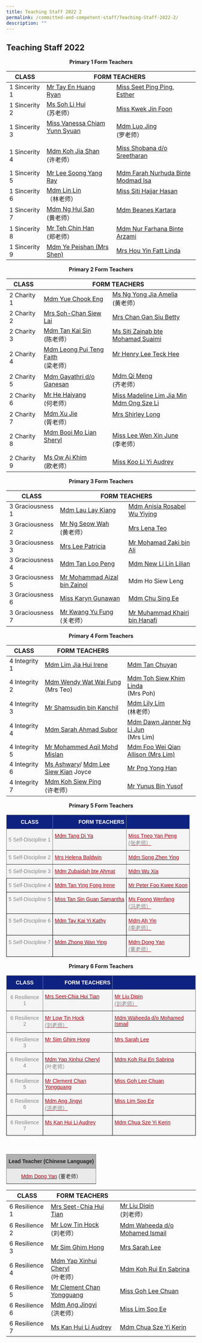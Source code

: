 ```yaml
---
title: Teaching Staff 2022 2
permalink: /committed-and-competent-staff/Teaching-Staff-2022-2/
description: ""
---
```

## Teaching Staff 2022

**<center>Primary 1 Form Teachers</center>**

<table>
<thead>
  <tr>
    <th>CLASS</th>
    <th colspan="2">FORM TEACHERS</th>
  </tr>
</thead>
<tbody>
  <tr>
    <td>1 Sincerity 1</td>
    <td><a href="mailto:ryan_tay_en_huang@moe.edu.sg">Mr Tay En Huang Ryan</a></td>
    <td><a href="mailto:seet_ping_ping_esther@moe.edu.sg">Miss Seet Ping Ping, Esther</a></td>
  </tr>
  <tr>
    <td>1 Sincerity 2</td>
    <td><a href="mailto:soh_li_hui@moe.edu.sg">Ms Soh Li Hui</a><br>(苏老师）<br></td>
    <td><a href="mailto:kwek_jin_foon@moe.edu.sg">Miss Kwek Jin Foon</a><br></td>
  </tr>
  <tr>
    <td>1 Sincerity 3</td>
    <td><a href="mailto:vanessa_chiam_yunn_shyuan@moe.edu.sg">Miss Vanessa Chiam Yunn Syuan</a><br><br></td>
    <td><a href="mailto:luo_jing@moe.edu.sg">Mdm Luo Jing</a><br>(罗老师）<br></td>
  </tr>
  <tr>
    <td>1 Sincerity 4</td>
    <td><a href="mailto:koh_jia_shan@moe.edu.sg">Mdm Koh Jia Shan</a><br>(许老师）<br></td>
    <td><a href="mailto:shobana_sreetharan@moe.edu.sg">Miss Shobana d/o Sreetharan</a><br><br></td>
  </tr>
  <tr>
    <td>1 Sincerity 5</td>
    <td><a href="mailto:lee_soong_yang@moe.edu.sg">Mr Lee Soong Yang Ray</a><br></td>
    <td><a href="mailto:farah_nurhuda_mohmad_isa@moe.edu.sg">Mdm Farah Nurhuda Binte Modmad Isa</a><br></td>
  </tr>
  <tr>
    <td>1 Sincerity 6 </td>
    <td><a href="mailto:lin_lin@moe.edu.sg">Mdm Lin Lin</a><br>（林老师）<br></td>
    <td><a href="mailto:siti_hajjar_hasan@moe.edu.sg">Miss Siti Hajjar Hasan</a><br><br></td>
  </tr>
  <tr>
    <td>1 Sincerity 7 </td>
    <td><a href="mailto:ng_hui_san@moe.edu.sg">Mdm Ng Hui San</a><br>(黄老师）<br></td>
    <td><a href="mailto:beanes_kartara@moe.edu.sg">Mdm Beanes Kartara</a><br><br></td>
  </tr>
  <tr>
    <td>1 Sincerity 8</td>
    <td><a href="mailto:teh_chin_han@moe.edu.sg">Mr Teh Chin Han</a><br>(郑老师）<br></td>
    <td><a href="mailto:nur_farhana_arzami@moe.edu.sg">Mdm Nur Farhana Binte Arzami</a><br></td>
  </tr>
  <tr>
    <td>1 Sincerity 9 </td>
    <td><a href="mailto:ye_peishan@moe.edu.sg">Mdm Ye Peishan (Mrs Shen)</a><br></td>
    <td><a href="mailto:hou_yin_fatt@moe.edu.sg">Mrs Hou Yin Fatt Linda</a></td>
  </tr>
</tbody>
</table>

**<center>Primary 2 Form Teachers</center>**

<table>
<thead>
  <tr>
    <th>CLASS</th>
    <th colspan="2">FORM TEACHERS</th>
  </tr>
</thead>
<tbody>
  <tr>
    <td>2 Charity 1</td>
    <td><a href="mailto:yue_chook_eng@moe.edu.sg">Mdm Yue Chook Eng</a></td>
    <td><a href="mailto:ng_yong_jia@moe.edu.sg">Ms Ng Yong Jia Amelia</a> <br>(黄老师）<br></td>
  </tr>
  <tr>
    <td>2 Charity 2</td>
    <td><a href="mailto:soh-chan_siew_lai@moe.edu.sg">Mrs Soh-Chan Siew Lai</a>   <br></td>
    <td><a href="mailto:chan_gan_siu@moe.edu.sg">Mrs Chan Gan Siu Betty</a><br></td>
  </tr>
  <tr>
    <td>2 Charity 3</td>
    <td><a href="mailto:tan_kai_sin_a@moe.edu.sg">Mdm Tan Kai Sin</a><br>(陈老师）<br></td>
    <td><a href="mailto:siti_zainab_mohamed_suaimi@moe.edu.sg">Ms Siti Zainab bte Mohamad Suaimi</a><br></td>
  </tr>
  <tr>
    <td>2 Charity 4</td>
    <td><a href="mailto:faith_leong_pui_teng@moe.edu.sg">Mdm Leong Pui Teng Faith</a><br>(梁老师）<br></td>
    <td><a href="mailto:lee_teck_hee_henry@moe.edu.sg">Mr Henry Lee Teck Hee</a><br><br></td>
  </tr>
  <tr>
    <td>2 Charity 5</td>
    <td><a href="mailto:gayathri_ganesan@moe.edu.sg">Mdm Gayathri d/o Ganesan</a><br></td>
    <td><a href="mailto:qi_meng@moe.edu.sg">Mdm Qi Meng</a><br>(齐老师）<br></td>
  </tr>
  <tr>
    <td>2 Charity 6 </td>
    <td><a href="mailto:he_haiyang@moe.edu.sg">Mr He Haiyang</a><br>(何老师）<br></td>
    <td><a href="mailto:madeline_lim_jia_min@moe.edu.sg">Miss Madeline Lim Jia Min</a><br><a href="mailto:ong_sze_li@moe.edu.sg">Mdm Ong Sze Li</a> </td>
  </tr>
  <tr>
    <td>2 Charity 7 </td>
    <td><a href="mailto:xu_jie@moe.edu.sg">Mdm Xu Jie</a><br>(胥老师）<br></td>
    <td><a href="mailto:shirley_loo_bee_leng@moe.edu.sg">Mrs Shirley Long</a><br><br></td>
  </tr>
  <tr>
    <td>2 Charity 8</td>
    <td><a href="mailto:booi_mo_lian@moe.edu.sg">Mdm Booi Mo Lian Sheryl</a><br><br></td>
    <td><a href="mailto:lee_wen_xin_june@moe.edu.sg">Miss Lee Wen Xin June</a><br>(李老师）</td>
  </tr>
  <tr>
    <td>2 Charity 9 </td>
    <td><a href="mailto:ow_ai_khim@moe.edu.sg">Ms Ow Ai Khim</a><br>(欧老师）<br></td>
    <td><a href="mailto:koo_li_yi_audrey@moe.edu.sg">Miss Koo Li Yi Audrey</a></td>
  </tr>
</tbody>
</table>

**<center>Primary 3 Form Teachers</center>**

<table>
<thead>
  <tr>
    <th>CLASS</th>
    <th colspan="2">FORM TEACHERS<br></th>
  </tr>
</thead>
<tbody>
  <tr>
    <td>3 Graciousness 1</td>
    <td><a href="mailto:lau_lay_kiang@moe.edu.sg">Mdm Lau Lay Kiang</a><br></td>
    <td><a href="mailto:anisia_rosabel_wu@schools.gov.sg">Mdm Anisia Rosabel Wu Yiying</a></td>
  </tr>
  <tr>
    <td>3 Graciousness 2</td>
    <td><a href="mailto:ng_seow_wah@moe.edu.sg">Mr Ng Seow Wah</a><br>(黄老师）<br></td>
    <td><a href="mailto:lena_teo@moe.edu.sg">Mrs Lena Teo</a><br></td>
  </tr>
  <tr>
    <td>3 Graciousness 3</td>
    <td><a href="mailto:lee_patricia@moe.edu.sg">Mrs Lee Patricia</a><br></td>
    <td><a href="mailto:mohamad_zaki_ali@moe.edu.sg">Mr Mohamad Zaki bin Ali</a><br></td>
  </tr>
  <tr>
    <td>3 Graciousness 4</td>
    <td><a href="mailto:tan_loo_peng@moe.edu.sg">Mdm Tan Loo Peng</a><br></td>
    <td><a href="mailto:new_lilin_lilian@moe.edu.sg">Mdm New Li Lin Lilian</a><br></td>
  </tr>
  <tr>
    <td>3 Graciousness 5</td>
    <td><a href="mailto:mohammad_aizal_zainol@moe.edu.sg">Mr Mohammad Aizal bin Zainol</a><br></td>
    <td>Mdm Ho Siew Leng<br></td>
  </tr>
  <tr>
    <td>3 Graciousness 6</td>
    <td><a href="mailto:karyn_gunawan@schools.gov.sg">Miss Karyn Gunawan</a></td>
    <td><a href="mailto:chu_sing_ee@schools.gov.sg">Mdm Chu Sing Ee</a></td>
  </tr>
  <tr>
    <td>3 Graciousness 7</td>
    <td><a href="mailto:kwang_yu_fung@moe.edu.sg">Mr Kwang Yu Fung</a><br>(关老师）<br></td>
    <td><a href="mailto:muhammad_khairi_hanafi@moe.edu.sg">Mr Muhammad Khairi bin Hanafi</a></td>
  </tr>
</tbody>
</table>

**<center>Primary 4 Form Teachers</center>**

<table>
<thead>
  <tr>
    <th>CLASS</th>
    <th>FORM TEACHERS</th>
    <th></th>
  </tr>
</thead>
<tbody>
  <tr>
    <td>4 Integrity 1<br></td>
    <td><a href="mailto:lim_jia_hui@moe.edu.sg">Mdm Lim Jia Hui Irene</a><br></td>
    <td><a href="mailto:tan_chuyan@moe.edu.sg">Mdm Tan Chuyan</a></td>
  </tr>
  <tr>
    <td>4 Integrity 2</td>
    <td><a href="mailto:wat_wai_fung@moe.edu.sg">Mdm Wendy Wat Wai Fung</a><br>(Mrs  Teo)<br></td>
    <td><a href="mailto:toh_siew_khim@moe.edu.sg">Mdm Toh Siew Khim Linda</a><br>(Mrs Poh)</td>
  </tr>
  <tr>
    <td>4 Integrity 3</td>
    <td><a href="mailto:shamsudin_kanchil@moe.edu.sg">Mr Shamsudin bin Kanchil</a><br></td>
    <td><a href="mailto:lim_lily_a@moe.edu.sg">Mdm Lily Lim</a><br>(林老师）</td>
  </tr>
  <tr>
    <td>4 Integrity 4</td>
    <td><a href="mailto:sarah_ahmad_subor@moe.edu.sg">Mdm Sarah Ahmad Subor</a><br></td>
    <td><a href="mailto:dawn_ng_li_jun@moe.edu.sg">Mdm Dawn Janner Ng Li Jun</a><br>(Mrs Lim)<br></td>
  </tr>
  <tr>
    <td>4 Integrity 5</td>
    <td><a href="mailto:mohammed_aqil_mohd_mislan@moe.edu.sg">Mr Mohammed Aqil Mohd Mislan</a><br></td>
    <td><a href="mailto:allison_foo_wei_qian@moe.edu.sg">Mdm Foo Wei Qian Allison (Mrs Lim)</a><br></td>
  </tr>
  <tr>
    <td>4 Integrity 6</td>
    <td><a href="mailto:technamoorthy_ashwary@moe.edu.sg">Ms Ashwary</a>/ <a href="mailto:lee_siew_kian_joyce@moe.edu.sg">Mdm Lee Siew K</a><a href="mailto:lee_siew_kian_joyce@moe.edu.sg">i</a><a href="mailto:lee_siew_kian_joyce@moe.edu.sg">a</a><a href="mailto:lee_siew_kian_joyce@moe.edu.sg">n</a> Joyce<br></td>
    <td><a href="mailto:png_yong_han@moe.edu.sg">Mr Png Yong Han</a><br></td>
  </tr>
  <tr>
    <td> 4 Integrity 7</td>
    <td><a href="mailto:koh_siew_ping@moe.edu.sg">Mdm Koh Siew Ping</a><br>(许老师）<br></td>
    <td><a href="mailto:yunus_b_yusof@schools.gov.sg">Mr Yunus Bin Yusof</a></td>
  </tr>
</tbody>
</table>

**<center>Primary 5 Form Teachers</center>**

<style type="text/css">
.tg  {border-collapse:collapse;border-spacing:0;}
.tg td{border-color:black;border-style:solid;border-width:1px;font-family:Arial, sans-serif;font-size:14px;
  overflow:hidden;padding:10px 5px;word-break:normal;}
.tg th{border-color:black;border-style:solid;border-width:1px;font-family:Arial, sans-serif;font-size:14px;
  font-weight:normal;overflow:hidden;padding:10px 5px;word-break:normal;}
.tg .tg-g1y6{background-color:#F5F5F5;color:#858585;text-align:center;vertical-align:top}
.tg .tg-2k0m{background-color:#F5F5F5;color:#B00010;text-align:left;vertical-align:top}
.tg .tg-d68u{background-color:#0E2281;border-color:inherit;color:#FFF;font-weight:bold;text-align:center;vertical-align:top}
.tg .tg-6zd7{background-color:#F5F5F5;border-color:inherit;color:#858585;text-align:center;vertical-align:top}
.tg .tg-11q6{background-color:#0E2281;border-color:inherit;color:#FFF;font-weight:bold;text-align:center;vertical-align:middle}
.tg .tg-3ps9{background-color:#0E2281;border-color:inherit;color:#FFF;font-weight:bold;text-align:right;vertical-align:middle}
.tg .tg-0fyj{background-color:#F5F5F5;border-color:inherit;color:#858585;text-align:center;vertical-align:middle}
.tg .tg-dtu9{background-color:#F5F5F5;border-color:inherit;color:#B00010;text-align:left;vertical-align:top}
.tg .tg-j3yj{background-color:#F5F5F5;border-color:inherit;color:#B00010;text-align:left;text-decoration:underline;
  vertical-align:top}
.tg .tg-1pps{background-color:#F5F5F5;color:#B00010;text-align:left;text-decoration:underline;vertical-align:top}
</style>
<table class="tg">
<thead>
  <tr>
    <th class="tg-11q6"><span style="color:#FFF;background-color:#0E2281">CLASS</span></th>
    <th class="tg-3ps9"><span style="color:#FFF;background-color:#0E2281">FORM TEACHERS</span></th>
    <th class="tg-d68u"></th>
  </tr>
</thead>
<tbody>
  <tr>
    <td class="tg-0fyj"><span style="color:#858585;background-color:#F5F5F5">5 Self-Discipline 1</span></td>
    <td class="tg-dtu9"><a href="mailto:tang_di_ya@moe.edu.sg"><span style="text-decoration:none;color:#B00010">Mdm Tang Di Ya</span></a></td>
    <td class="tg-j3yj"><a href="mailto:tneo_yan_peng@moe.edu.sg"><span style="text-decoration:underline;color:#B00010">Miss Tneo Yan Peng</span></a><br><span style="color:#858585;background-color:#F5F5F5">(张老师）</span><br></td>
  </tr>
  <tr>
    <td class="tg-6zd7">5 Self-Discipline 2</td>
    <td class="tg-j3yj"><a href="mailto:helena_baldwin@moe.edu.sg"><span style="text-decoration:underline;color:#B00010">Mrs Helena Baldwin</span></a><br></td>
    <td class="tg-dtu9"><a href="mailto:song_zhenying@moe.edu.sg"><span style="text-decoration:none;color:#B00010">Mdm Song Zhen Ying</span></a></td>
  </tr>
  <tr>
    <td class="tg-6zd7">5 Self-Discipline 3</td>
    <td class="tg-j3yj"><a href="mailto:zubaidah_ahmat@moe.edu.sg"><span style="text-decoration:underline;color:#B00010">Mdm Zubaidah bte Ahmat</span></a><br></td>
    <td class="tg-dtu9"><a href="mailto:wu_xia@moe.edu.sg"><span style="text-decoration:none;color:#B00010">Mdm Wu Xia</span></a></td>
  </tr>
  <tr>
    <td class="tg-g1y6">5 Self-Discipline 4</td>
    <td class="tg-1pps"><a href="mailto:tan_ying_fong@moe.edu.sg"><span style="text-decoration:underline;color:#B00010">Mdm Tan Ying Fong Irene</span></a><br></td>
    <td class="tg-2k0m"><a href="mailto:foo_kwee_koon@moe.edu.sg"><span style="text-decoration:none;color:#B00010">Mr Peter Foo Kwee Koon</span></a><br></td>
  </tr>
  <tr>
    <td class="tg-g1y6">5 Self-Discipline 5</td>
    <td class="tg-2k0m"><a href="mailto:samantha_s_tan@moe.edu.sg"><span style="text-decoration:none;color:#B00010">Miss Tan Sin Guan Samantha</span></a><br><br></td>
    <td class="tg-1pps"><a href="mailto:foong_wenfang@moe.edu.sg"><span style="text-decoration:underline;color:#B00010">Ms Foong Wenfang</span></a><br><span style="color:#858585;background-color:#F5F5F5">(冯老师）</span><br></td>
  </tr>
  <tr>
    <td class="tg-g1y6">5 Self-Discipline 6</td>
    <td class="tg-2k0m"><a href="mailto:tay_kai_yi_kathy@moe.edu.sg"><span style="text-decoration:none;color:#B00010">Mdm Tay Kai Yi Kathy</span></a><br><br></td>
    <td class="tg-1pps"><a href="mailto:ma_ah_yin@moe.edu.sg"><span style="text-decoration:underline;color:#B00010">Mdm Ah Yin</span></a><br><span style="color:#858585;background-color:#F5F5F5">(李老师）</span><br></td>
  </tr>
  <tr>
    <td class="tg-g1y6">5 Self-Discipline 7</td>
    <td class="tg-2k0m"><a href="mailto:zhong_wanying@moe.edu.sg"><span style="text-decoration:none;color:#B00010">Mdm Zhong Wan Ying</span></a><br><br></td>
    <td class="tg-1pps"><a href="mailto:dong_yan@moe.edu.sg"><span style="text-decoration:underline;color:#B00010">Mdm Dong Yan</span></a><br><span style="color:#858585;background-color:#F5F5F5">(董老师）</span></td>
  </tr>
</tbody>
</table>

**<center>Primary 6 Form Teachers</center>**

<style type="text/css">
.tg  {border-collapse:collapse;border-spacing:0;}
.tg td{border-color:black;border-style:solid;border-width:1px;font-family:Arial, sans-serif;font-size:14px;
  overflow:hidden;padding:10px 5px;word-break:normal;}
.tg th{border-color:black;border-style:solid;border-width:1px;font-family:Arial, sans-serif;font-size:14px;
  font-weight:normal;overflow:hidden;padding:10px 5px;word-break:normal;}
.tg .tg-g1y6{background-color:#F5F5F5;color:#858585;text-align:center;vertical-align:top}
.tg .tg-2k0m{background-color:#F5F5F5;color:#B00010;text-align:left;vertical-align:top}
.tg .tg-d68u{background-color:#0E2281;border-color:inherit;color:#FFF;font-weight:bold;text-align:center;vertical-align:top}
.tg .tg-6zd7{background-color:#F5F5F5;border-color:inherit;color:#858585;text-align:center;vertical-align:top}
.tg .tg-11q6{background-color:#0E2281;border-color:inherit;color:#FFF;font-weight:bold;text-align:center;vertical-align:middle}
.tg .tg-3ps9{background-color:#0E2281;border-color:inherit;color:#FFF;font-weight:bold;text-align:right;vertical-align:middle}
.tg .tg-0fyj{background-color:#F5F5F5;border-color:inherit;color:#858585;text-align:center;vertical-align:middle}
.tg .tg-dtu9{background-color:#F5F5F5;border-color:inherit;color:#B00010;text-align:left;vertical-align:top}
.tg .tg-j3yj{background-color:#F5F5F5;border-color:inherit;color:#B00010;text-align:left;text-decoration:underline;
  vertical-align:top}
.tg .tg-1pps{background-color:#F5F5F5;color:#B00010;text-align:left;text-decoration:underline;vertical-align:top}
</style>
<table class="tg">
<thead>
  <tr>
    <th class="tg-11q6"><span style="color:#FFF;background-color:#0E2281">CLASS</span></th>
    <th class="tg-3ps9"><span style="color:#FFF;background-color:#0E2281">FORM TEACHERS</span></th>
    <th class="tg-d68u"></th>
  </tr>
</thead>
<tbody>
  <tr>
    <td class="tg-0fyj"><span style="color:#858585;background-color:#F5F5F5">6 Resilience 1</span></td>
    <td class="tg-dtu9"><a href="mailto:chia_hui_tian@moe.edu.sg"><span style="text-decoration:none;color:#B00010">Mrs Seet-Chia Hui Tian</span></a></td>
    <td class="tg-j3yj"><a href="mailto:liu_diqin@moe.edu.sg"><span style="text-decoration:underline;color:#B00010">Mr Liu Diqin</span></a><br><span style="color:#858585;background-color:#F5F5F5">(刘老师）</span><br></td>
  </tr>
  <tr>
    <td class="tg-6zd7">6 Resilience 2</td>
    <td class="tg-j3yj"><a href="mailto:low_tin_hock@moe.edu.sg"><span style="text-decoration:underline;color:#B00010">Mr Low Tin Hock</span></a><br><span style="color:#858585;background-color:#F5F5F5">(刘老师）</span><br></td>
    <td class="tg-dtu9"><a href="mailto:waheeda_mohamed_ismail@moe.edu.sg"><span style="text-decoration:none;color:#B00010">Mdm Waheeda d/o Mohamed Ismail</span></a></td>
  </tr>
  <tr>
    <td class="tg-6zd7">6 Resilience 3</td>
    <td class="tg-j3yj"><a href="mailto:sim_ghim_hong@moe.edu.sg"><span style="text-decoration:underline;color:#B00010">Mr Sim Ghim Hong</span></a><br></td>
    <td class="tg-j3yj"><a href="mailto:sarah_koh_hui_khoon@moe.edu.sg"><span style="text-decoration:underline;color:#B00010">Mrs Sarah Lee</span></a><br></td>
  </tr>
  <tr>
    <td class="tg-g1y6">6 Resilience 4</td>
    <td class="tg-2k0m"><a href="mailto:cheryl_yap_xinhui@moe.edu.sg"><span style="text-decoration:none;color:#B00010">Mdm Yap Xinhui Cheryl</span></a><br><span style="color:#858585;background-color:#F5F5F5">(叶老师）</span><br></td>
    <td class="tg-2k0m"><a href="mailto:koh_rui_en_sabrina@moe.edu.sg"><span style="text-decoration:none;color:#B00010">Mdm Koh Rui En Sabrina</span></a></td>
  </tr>
  <tr>
    <td class="tg-g1y6">6 Resilience 5</td>
    <td class="tg-1pps"><a href="mailto:chan_yongguang_clement@moe.edu.sg"><span style="text-decoration:underline;color:#B00010">Mr Clement Chan Yongguang</span></a><br></td>
    <td class="tg-1pps"><a href="mailto:goh_lee_chuan@moe.edu.sg"><span style="text-decoration:underline;color:#B00010">Miss Goh Lee Chuan</span></a></td>
  </tr>
  <tr>
    <td class="tg-g1y6">6 Resilience 6</td>
    <td class="tg-1pps"><a href="mailto:ang_jingyi@moe.edu.sg"><span style="text-decoration:underline;color:#B00010">Mdm Ang Jingyi</span></a><br><span style="color:#858585;background-color:#F5F5F5">(洪老师）</span><br></td>
    <td class="tg-1pps"><a href="mailto:lim_soo_ee@moe.edu.sg"><span style="text-decoration:underline;color:#B00010">Miss Lim Soo Ee</span></a><br></td>
  </tr>
  <tr>
    <td class="tg-g1y6">6 Resilience 7</td>
    <td class="tg-1pps"><a href="mailto:kan_hui_li_audrey@moe.edu.sg"><span style="text-decoration:underline;color:#B00010">Ms Kan Hui Li Audrey</span></a><br></td>
    <td class="tg-1pps"><a href="mailto:chua_sze_yi@moe.edu.sg"><span style="text-decoration:underline;color:#B00010">Mdm Chua Sze Yi Kerin</span></a></td>
  </tr>
</tbody>
</table>

<br>


<style type="text/css">
.tg  {border-collapse:collapse;border-spacing:0;}
.tg td{border-color:black;border-style:solid;border-width:1px;font-family:Arial, sans-serif;font-size:14px;
  overflow:hidden;padding:10px 5px;word-break:normal;}
.tg th{border-color:black;border-style:solid;border-width:1px;font-family:Arial, sans-serif;font-size:14px;
  font-weight:normal;overflow:hidden;padding:10px 5px;word-break:normal;}
.tg .tg-ano2{background-color:#B0B0B0;border-color:inherit;color:#222;font-weight:bold;text-align:center;vertical-align:middle}
.tg .tg-n0ns{background-color:#EAEAEA;border-color:inherit;color:#B00010;text-align:center;vertical-align:top}
</style>
<table class="tg">
<thead>
  <tr>
    <th class="tg-ano2"><span style="color:#222;background-color:#B0B0B0">Lead Teacher (Chinese Language)</span></th>
  </tr>
</thead>
<tbody>
  <tr>
    <td class="tg-n0ns"><a href="mailto:dong_yan@moe.edu.sg"><span style="text-decoration:none;color:#B00010">Mdm Dong Yan</span></a><span style="color:#222;background-color:#EAEAEA">  (董老师）</span></td>
  </tr>
</tbody>
</table>

<table>
<thead>
  <tr>
    <th>CLASS</th>
    <th>FORM TEACHERS</th>
    <th></th>
  </tr>
</thead>
<tbody>
  <tr>
    <td>6 Resilience 1</td>
    <td><a href="mailto:chia_hui_tian@moe.edu.sg">Mrs Seet-Chia Hui Tian</a></td>
    <td><a href="mailto:liu_diqin@moe.edu.sg">Mr Liu Diqin</a><br>(刘老师）<br></td>
  </tr>
  <tr>
    <td>6 Resilience 2</td>
    <td><a href="mailto:low_tin_hock@moe.edu.sg">Mr Low Tin Hock</a><br>(刘老师）<br></td>
    <td><a href="mailto:waheeda_mohamed_ismail@moe.edu.sg">Mdm Waheeda d/o Mohamed Ismail</a></td>
  </tr>
  <tr>
    <td>6 Resilience 3</td>
    <td><a href="mailto:sim_ghim_hong@moe.edu.sg">Mr Sim Ghim Hong</a><br></td>
    <td><a href="mailto:sarah_koh_hui_khoon@moe.edu.sg">Mrs Sarah Lee</a><br></td>
  </tr>
  <tr>
    <td>6 Resilience 4</td>
    <td><a href="mailto:cheryl_yap_xinhui@moe.edu.sg">Mdm Yap Xinhui Cheryl</a><br>(叶老师）<br></td>
    <td><a href="mailto:koh_rui_en_sabrina@moe.edu.sg">Mdm Koh Rui En Sabrina</a></td>
  </tr>
  <tr>
    <td>6 Resilience 5</td>
    <td><a href="mailto:chan_yongguang_clement@moe.edu.sg">Mr Clement Chan Yongguang</a><br></td>
    <td><a href="mailto:goh_lee_chuan@moe.edu.sg">Miss Goh Lee Chuan</a></td>
  </tr>
  <tr>
    <td>6 Resilience 6</td>
    <td><a href="mailto:ang_jingyi@moe.edu.sg">Mdm Ang Jingyi</a><br>(洪老师）<br></td>
    <td><a href="mailto:lim_soo_ee@moe.edu.sg">Miss Lim Soo Ee</a><br></td>
  </tr>
  <tr>
    <td>6 Resilience 7</td>
    <td><a href="mailto:kan_hui_li_audrey@moe.edu.sg">Ms Kan Hui Li Audrey</a><br></td>
    <td><a href="mailto:chua_sze_yi@moe.edu.sg">Mdm Chua Sze Yi Kerin</a></td>
  </tr>
</tbody>
</table>